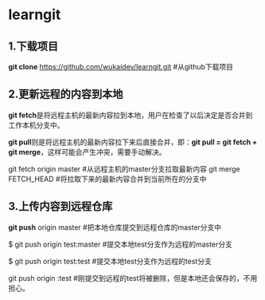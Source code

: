 # learngit
## 1.下载项目

**git clone**  https://github.com/wukaidev/learngit.git #从github下载项目

## 2.更新远程的内容到本地

**git fetch**是将远程主机的最新内容拉到本地，用户在检查了以后决定是否合并到工作本机分支中。

**git pull**则是将远程主机的最新内容拉下来后直接合并，即：**git pull = git fetch + git merge**，这样可能会产生冲突，需要手动解决。

git fetch origin master #从远程主机的master分支拉取最新内容 
git merge FETCH_HEAD #将拉取下来的最新内容合并到当前所在的分支中

## 3.上传内容到远程仓库

**git push** origin master #把本地仓库提交到远程仓库的master分支中

$ git push origin test:master #提交本地test分支作为远程的master分支

$ git push origin test:test #提交本地test分支作为远程的test分支

git push origin :test #刚提交到远程的test将被删除，但是本地还会保存的，不用担心。

